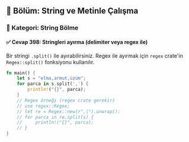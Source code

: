 ## 📘 Bölüm: String ve Metinle Çalışma
### 🔹 Kategori: String Bölme
#### ✅ Cevap 398: Stringleri ayırma (delimiter veya regex ile)

Bir stringi `.split()` ile ayırabilirsiniz. Regex ile ayırmak için `regex` crate'in `Regex::split()` fonksiyonu kullanılır.

```rust
fn main() {
    let s = "elma,armut,üzüm";
    for parca in s.split(',') {
        println!("{}", parca);
    }
    // Regex örneği (regex crate gerekir)
    // use regex::Regex;
    // let re = Regex::new(r",|").unwrap();
    // for parca in re.split(s) {
    //     println!("{}", parca);
    // }
}
```
